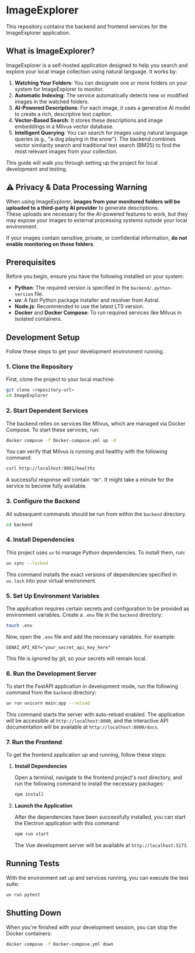 # ImageExplorer

This repository contains the backend and frontend services for the ImageExplorer application.

## What is ImageExplorer?

ImageExplorer is a self-hosted application designed to help you search and explore your local image collection using natural language. It works by:

1.  **Watching Your Folders**: You can designate one or more folders on your system for ImageExplorer to monitor.
2.  **Automatic Indexing**: The service automatically detects new or modified images in the watched folders.
3.  **AI-Powered Descriptions**: For each image, it uses a generative AI model to create a rich, descriptive text caption.
4.  **Vector-Based Search**: It stores these descriptions and image embeddings in a Milvus vector database.
5.  **Intelligent Querying**: You can search for images using natural language queries (e.g., "a dog playing in the snow"). The backend combines vector similarity search and traditional text search (BM25) to find the most relevant images from your collection.

This guide will walk you through setting up the project for local development and testing.

## ⚠️ Privacy & Data Processing Warning

When using ImageExplorer, **images from your monitored folders will be uploaded to a third-party AI provider** to generate descriptions.  
These uploads are necessary for the AI-powered features to work, but they may expose your images to external processing systems outside your local environment.

If your images contain sensitive, private, or confidential information, **do not enable monitoring on those folders**.

## Prerequisites

Before you begin, ensure you have the following installed on your system:

- **Python**: The required version is specified in the `backend/.python-version` file.
- **uv**: A fast Python package installer and resolver from Astral.
- **Node.js**: Recommended to use the latest LTS version.
- **Docker** and **Docker Compose**: To run required services like Milvus in isolated containers.

## Development Setup

Follow these steps to get your development environment running.

### 1. Clone the Repository

First, clone the project to your local machine:

```bash
git clone <repository-url>
cd ImageExplorer
```

### 2. Start Dependent Services

The backend relies on services like Milvus, which are managed via Docker Compose. To start these services, run:

```bash
docker compose -f Docker-compose.yml up -d
```

You can verify that Milvus is running and healthy with the following command:

```bash
curl http://localhost:9091/healthz
```

A successful response will contain `"OK"`. It might take a minute for the service to become fully available.

### 3. Configure the Backend

All subsequent commands should be run from within the `backend` directory.

```bash
cd backend
```

### 4. Install Dependencies

This project uses `uv` to manage Python dependencies. To install them, run:

```bash
uv sync --locked
```
This command installs the exact versions of dependencies specified in `uv.lock` into your virtual environment.

### 5. Set Up Environment Variables

The application requires certain secrets and configuration to be provided as environment variables. Create a `.env` file in the `backend` directory:

```bash
touch .env
```

Now, open the `.env` file and add the necessary variables. For example:

```env
GENAI_API_KEY="your_secret_api_key_here"
```

This file is ignored by git, so your secrets will remain local.

### 6. Run the Development Server

To start the FastAPI application in development mode, run the following command from the `backend` directory:

```bash
uv run uvicorn main:app --reload
```

This command starts the server with auto-reload enabled. The application will be accessible at `http://localhost:8000`, and the interactive API documentation will be available at `http://localhost:8000/docs`.

### 7. Run the Frontend

To get the frontend application up and running, follow these steps:

1.  **Install Dependencies**

    Open a terminal, navigate to the frontend project's root directory, and run the following command to install the necessary packages:

    ```sh
    npm install
    ```

2.  **Launch the Application**

    After the dependencies have been successfully installed, you can start the Electron application with this command:

    ```sh
    npm run start
    ```

    The Vue development server will be available at `http://localhost:5173`.

## Running Tests

With the environment set up and services running, you can execute the test suite:

```bash
uv run pytest
```

## Shutting Down

When you're finished with your development session, you can stop the Docker containers:

```bash
docker compose -f Docker-compose.yml down
```
